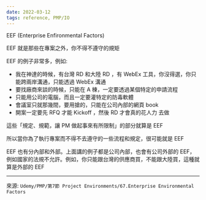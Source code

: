 ```yaml
---
date: 2022-03-12
tags: reference, PMP/IO
---
```


EEF (Enterprise Enfironmental Factors)

EEF 就是那些在專案之外，你不得不遵守的規矩

EEF 的例子非常多，例如:
- 我在神達的時候，有台灣 RD 和大陸 RD ，有 WebEx 工具，你沒得選，你只能跨兩岸溝通，只能透過 WebEx 溝通
- 要找廠商來談的時候，只能在 A 棟，一定要透過某個特定的申請流程
- 只能用公司的電腦，而且一定要灌特定的防毒軟體
- 會議室只就那幾間，要用搶的，只能在公司內部的網頁 book
- 開案一定要先 RFQ 才能 Kickoff ，然後 RD 才會真的花人力 去做

這些「規定、規範，讓 PM 做起事來有所限制」的部分就算是 EEF

所以當你為了執行專案而不得不去遵守的一些流程和規定，很可能就是 EEF

EEF 也有分內部和外部。上面講的例子都是公司內部，也會有公司外部的 EEF，例如國家的法規不允許。例如，你只能跟台灣的供應商買，不能跟大陸買，這種就算是外部的 EEF


---
來源: `Udemy/PMP/第7節 Project Environments/67.Enterprise Environmental Factors`